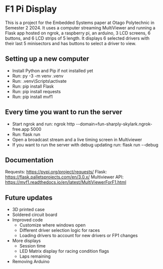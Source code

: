 # F1 Pi Display

This is a project for the Embedded Systems paper at Otago Polytechnic in Semester 2 2024.
It uses a computer streaming MultiViewer and running a Flask app hosted on ngrok, a raspberry pi, an arduino, 3 LCD screens, 6 buttons, and 6 LCD strips of 5 length.
It displays 6 selected drivers with their last 5 minisectors and has buttons to select a driver to view.

## Setting up a new computer

- Install Python and Pip if not installed yet
- Run: py -3 -m venv .venv
- Run: .venv\Scripts\activate
- Run: pip install Flask
- Run: pip install requests
- Run: pip install mvf1

## Every time you want to run the server

- Start ngrok and run: ngrok http --domain=fun-sharply-skylark.ngrok-free.app 5000
- Run: flask run
- Open a broadcast stream and a live timing screen in Multiviewer
- If you want to run the server with debug updating run: flask run --debug

## Documentation

Requests: <https://pypi.org/project/requests/>
Flask: <https://flask.palletsprojects.com/en/3.0.x/>
Multiviewer API: <https://mvf1.readthedocs.io/en/latest/MultiViewerForF1.html>

## Future updates

- 3D printed case
- Soldered circuit board
- Improved code
  - Customize where windows open
  - Different driver selection logic for races
  - Loading drivers to account for new drivers or FP1 changes
- More displays
  - Session time
  - LED Matrix display for racing condition flags
  - Laps remaining
- Removing Arduino
